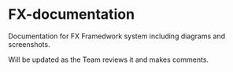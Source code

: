 # FX-documentation

Documentation for FX Framedwork system including diagrams and screenshots.

Will be updated as the Team reviews it and makes comments.

